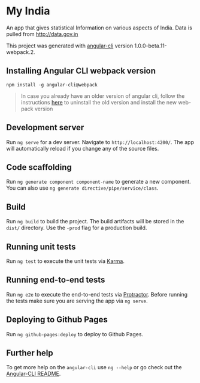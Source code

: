# My India

An app that gives statistical Information on various aspects of India. Data is pulled from http://data.gov.in

This project was generated with [angular-cli](https://github.com/angular/angular-cli) version 1.0.0-beta.11-webpack.2.

## Installing Angular CLI webpack version
~~~~
npm install -g angular-cli@webpack
~~~~
> In case you already have an older version of angular cli, follow the instructions [here](https://github.com/angular/angular-cli/blob/master/WEBPACK_UPDATE.md) to uninstall the old version and install the new web-pack version  

## Development server
Run `ng serve` for a dev server. Navigate to `http://localhost:4200/`. The app will automatically reload if you change any of the source files.

## Code scaffolding

Run `ng generate component component-name` to generate a new component. You can also use `ng generate directive/pipe/service/class`.

## Build

Run `ng build` to build the project. The build artifacts will be stored in the `dist/` directory. Use the `-prod` flag for a production build.

## Running unit tests

Run `ng test` to execute the unit tests via [Karma](https://karma-runner.github.io).

## Running end-to-end tests

Run `ng e2e` to execute the end-to-end tests via [Protractor](http://www.protractortest.org/). 
Before running the tests make sure you are serving the app via `ng serve`.

## Deploying to Github Pages

Run `ng github-pages:deploy` to deploy to Github Pages.

## Further help

To get more help on the `angular-cli` use `ng --help` or go check out the [Angular-CLI README](https://github.com/angular/angular-cli/blob/master/README.md).
